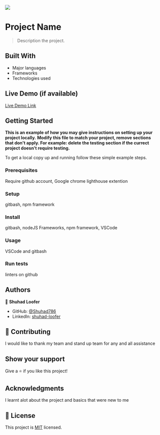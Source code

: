 ![](https://img.shields.io/badge/Microverse-blueviolet)

# Project Name

> Description the project.

## Built With

- Major languages
- Frameworks
- Technologies used

## Live Demo (if available)

[Live Demo Link](https://livedemo.com)

## Getting Started

**This is an example of how you may give instructions on setting up your project locally.**
**Modify this file to match your project, remove sections that don't apply. For example: delete the testing section if the currect project doesn't require testing.**

To get a local copy up and running follow these simple example steps.

### Prerequisites
Require github account, Google chrome lighthouse extention
### Setup
gitbash, npm framework
### Install
gitbash, nodeJS Frameworks, npm framework, VSCode
### Usage
VSCode and gitbash
### Run tests
linters on github

## Authors

👤 **Shuhad Loofer**

- GitHub: [@Shuhad786](https://github.com/Shuhad786) 
- LinkedIn: [shuhad-loofer](www.linkedin.com/in/shuhad-loofer)

## 🤝 Contributing

I would like to thank my team and stand up team for any and all assistance

## Show your support

Give a ⭐️ if you like this project!

## Acknowledgments

I learnt alot about the project and basics that were new to me

## 📝 License

This project is [MIT](./MIT.md) licensed.
